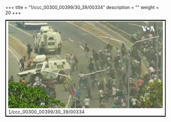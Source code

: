 +++
title = "1/ccc_00300_00399/30_39/00334"
description = ""
weight = 20
+++

<table style="border:2px solid black;max-width:800px;max-height:800px;" 
><tr><td>
<img class="center-fit-jpg"
src="/jpg_/aaa_20190430_NxaOmWaI8sI_00333.jpg">
1/ccc_00300_00399/30_39/00334
</img></td></tr></table>
